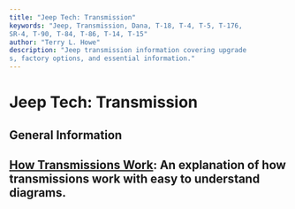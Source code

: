 ```yaml
---
title: "Jeep Tech: Transmission"
keywords: "Jeep, Transmission, Dana, T-18, T-4, T-5, T-176,
SR-4, T-90, T-84, T-86, T-14, T-15"
author: "Terry L. Howe"
description: "Jeep transmission information covering upgrade
s, factory options, and essential information."
---
```

# Jeep Tech: Transmission

## General Information

[How Transmissions Work](https://www.howstuffworks.com/transmission.md): An explanation of how transmissions work with easy to understand diagrams.   
---